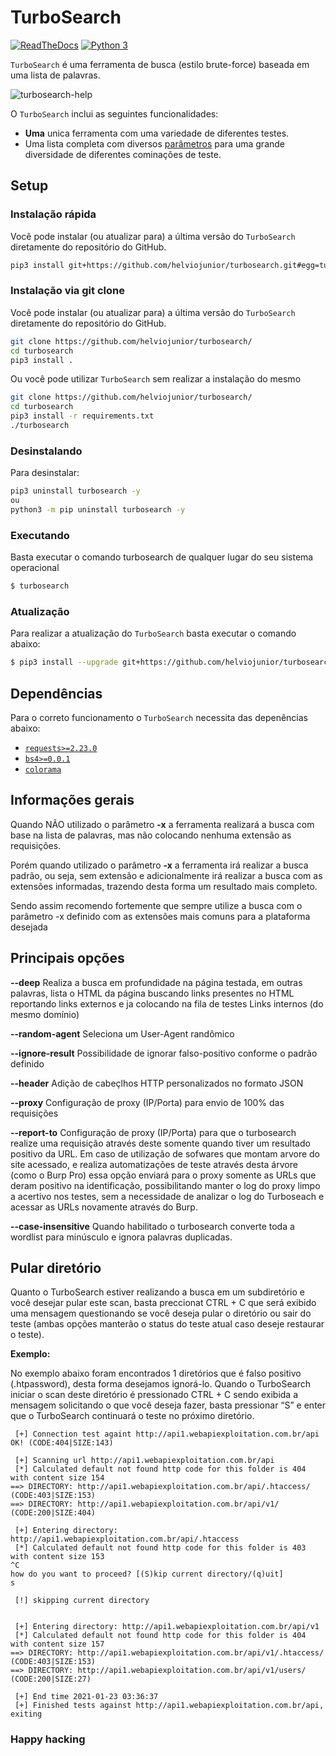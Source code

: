 # TurboSearch #

[![ReadTheDocs](https://readthedocs.org/projects/turbosearch/badge/?version=master)](https://turbosearch.readthedocs.org/en/master/) [![Python 3](https://img.shields.io/badge/Python-3-green.svg)](https://github.com/helviojunior/turbosearch) 

`TurboSearch` é uma ferramenta de busca (estilo brute-force) baseada em uma lista de palavras. 

![turbosearch-help](help.png)

O `TurboSearch` inclui as seguintes funcionalidades:

  * **Uma** unica ferramenta com uma variedade de diferentes testes.
  * Uma lista completa com diversos [parâmetros](https://turbosearch.readthedocs.io/en/master/parameters/) para uma grande diversidade de diferentes cominações de teste.

## Setup ##

### Instalação rápida ###

Você pode instalar (ou atualizar para) a última versão do `TurboSearch` diretamente do repositório do GitHub.

```bash
pip3 install git+https://github.com/helviojunior/turbosearch.git#egg=turbosearch
```

### Instalação via git clone ###

Você pode instalar (ou atualizar para) a última versão do `TurboSearch` diretamente do repositório do GitHub.

```bash
git clone https://github.com/helviojunior/turbosearch/
cd turbosearch
pip3 install .
```

Ou você pode utilizar `TurboSearch` sem realizar a instalação do mesmo

```bash
git clone https://github.com/helviojunior/turbosearch/
cd turbosearch
pip3 install -r requirements.txt
./turbosearch
```

### Desinstalando ###

Para desinstalar:

```bash
pip3 uninstall turbosearch -y
ou
python3 -m pip uninstall turbosearch -y
```

### Executando ###

Basta executar o comando turbosearch de qualquer lugar do seu sistema operacional

```bash
$ turbosearch
```

### Atualização ###

Para realizar a atualização do `TurboSearch` basta executar o comando abaixo:

```bash
$ pip3 install --upgrade git+https://github.com/helviojunior/turbosearch.git#egg=turbosearch
```

## Dependências ##

Para o correto funcionamento o `TurboSearch` necessita das depenências abaixo:

- [`requests>=2.23.0`](https://github.com/psf/requests)
- [`bs4>=0.0.1`](https://github.com/waylan/beautifulsoup)
- [`colorama`](https://github.com/tartley/colorama)


## Informações gerais

Quando NÃO utilizado o parâmetro **-x** a ferramenta realizará a busca com base na lista de palavras, mas não colocando nenhuma extensão as requisições.

Porém quando utilizado o parâmetro **-x** a ferramenta irá realizar a busca padrão, ou seja, sem extensão e adicionalmente irá realizar a busca com as extensões informadas, trazendo desta forma um resultado mais completo.

Sendo assim recomendo fortemente que sempre utilize a busca com o parâmetro -x definido com as extensões mais comuns para a plataforma desejada

## Principais opções
**--deep**
Realiza a busca em profundidade na página testada, em outras palavras, lista o HTML da página buscando links presentes no HTML reportando links externos e ja colocando na fila de testes Links internos (do mesmo domínio)

**--random-agent**
Seleciona um User-Agent randômico

**--ignore-result**
Possibilidade de ignorar falso-positivo conforme o padrão definido

**--header**
Adição de cabeçlhos HTTP personalizados no formato JSON

**--proxy**
Configuração de proxy (IP/Porta) para envio de 100% das requisições

**--report-to**
Configuração de proxy (IP/Porta) para que o turbosearch realize uma requisição através deste somente quando tiver um resultado positivo da URL. Em caso de utilização de sofwares que montam arvore do site acessado, e realiza automatizações de teste através desta árvore (como o Burp Pro) essa opção enviará para o proxy somente as URLs que deram positivo na identificação, possibilitando manter o log do proxy limpo a acertivo nos testes, sem a necessidade de analizar o log do Turboseach e acessar as URLs novamente através do Burp.

**--case-insensitive**
Quando habilitado o turbosearch converte toda a wordlist para minúsculo e ignora palavras duplicadas.


## Pular diretório
Quanto o TurboSearch estiver realizando a busca em um subdiretório e você desejar pular este scan, basta preccionat CTRL + C que será exibido uma mensagem questionando se você deseja pular o diretório ou sair do teste (ambas opções manterão o status do teste atual caso deseje restaurar o teste).

**Exemplo:**

No exemplo abaixo foram encontrados 1 diretórios que é falso positivo (.htpassword), desta forma desejamos ignorá-lo. Quando o TurboSearch iniciar o scan deste diretório é pressionado CTRL + C sendo exibida a mensagem solicitando o que você deseja fazer, basta pressionar “S” e enter que o TurboSearch continuará o teste no próximo diretório.

```
 [+] Connection test againt http://api1.webapiexploitation.com.br/api OK! (CODE:404|SIZE:143)

 [+] Scanning url http://api1.webapiexploitation.com.br/api
 [*] Calculated default not found http code for this folder is 404 with content size 154
==> DIRECTORY: http://api1.webapiexploitation.com.br/api/.htaccess/ (CODE:403|SIZE:153)
==> DIRECTORY: http://api1.webapiexploitation.com.br/api/v1/ (CODE:200|SIZE:404)

 [+] Entering directory: http://api1.webapiexploitation.com.br/api/.htaccess
 [*] Calculated default not found http code for this folder is 403 with content size 153
^C
how do you want to proceed? [(S)kip current directory/(q)uit]
s

 [!] skipping current directory


 [+] Entering directory: http://api1.webapiexploitation.com.br/api/v1
 [*] Calculated default not found http code for this folder is 404 with content size 157
==> DIRECTORY: http://api1.webapiexploitation.com.br/api/v1/.htaccess/ (CODE:403|SIZE:153)
==> DIRECTORY: http://api1.webapiexploitation.com.br/api/v1/users/ (CODE:200|SIZE:27)

 [+] End time 2021-01-23 03:36:37
 [+] Finished tests against http://api1.webapiexploitation.com.br/api, exiting
```

### Happy hacking ###
